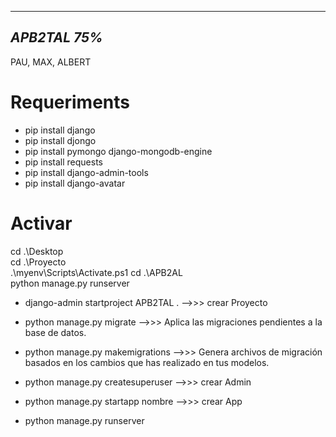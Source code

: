 -------------
*APB2TAL 75%*
-------------

PAU, MAX, ALBERT


Requeriments
============


-  pip install django
-  pip install djongo
-  pip install pymongo django-mongodb-engine
-  pip install requests
-  pip install django-admin-tools
-  pip install django-avatar


Activar
=======
cd .\Desktop\
cd .\Proyecto\
.\myenv\Scripts\Activate.ps1
cd .\APB2AL\
python manage.py runserver


-  django-admin startproject APB2TAL .	-->>>   crear Proyecto

-  python manage.py migrate 		        -->>>	  Aplica las migraciones pendientes a la base de datos.

-  python manage.py makemigrations		  -->>>	  Genera archivos de migración basados en los cambios que has realizado en tus modelos.

-  python manage.py createsuperuser 	  -->>>   crear Admin

-  python manage.py startapp nombre	  -->>>   crear App

-  python manage.py runserver


